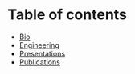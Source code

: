 # Table of contents

* [Bio](Bio.md)
* [Engineering](career/engineering.md)
* [Presentations](RandomThoughts/communication.md)
* [Publications](career/publications.md)